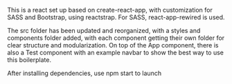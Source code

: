 This is a react set up based on create-react-app, with customization for SASS and Bootstrap, using reactstrap. For SASS, react-app-rewired is used. 

The src folder has been updated and reorganized, with a styles and components folder added, with each component getting their own folder for clear structure and modularization. On top of the App component, there is also a Test component with an example navbar to show the best way to use this boilerplate.

After installing dependencies, use npm start to launch
